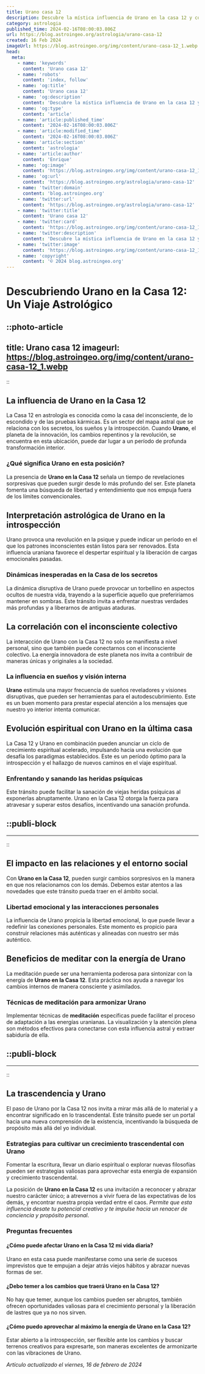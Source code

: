 ```yaml
---
title: Urano casa 12
description: Descubre la mística influencia de Urano en la casa 12 y cómo puede transformar tu vida con su energía de cambio y renovación espiritual.
category: astrologia
published_time: 2024-02-16T08:00:03.806Z
url: https://blog.astroingeo.org/astrologia/urano-casa-12
created: 16 Feb 2024
imageUrl: https://blog.astroingeo.org/img/content/urano-casa-12_1.webp
head:
  meta:
    - name: 'keywords'
      content: 'Urano casa 12'
    - name: 'robots'
      content: 'index, follow'
    - name: 'og:title'
      content: 'Urano casa 12'
    - name: 'og:description'
      content: 'Descubre la mística influencia de Urano en la casa 12 y cómo puede transformar tu vida con su energía de cambio y renovación espiritual.'
    - name: 'og:type'
      content: 'article'
    - name: 'article:published_time'
      content: '2024-02-16T08:00:03.806Z'
    - name: 'article:modified_time'
      content: '2024-02-16T08:00:03.806Z'
    - name: 'article:section'
      content: 'astrologia'
    - name: 'article:author'
      content: 'Enrique'
    - name: 'og:image'
      content: 'https://blog.astroingeo.org/img/content/urano-casa-12_1.webp'
    - name: 'og:url'
      content: 'https://blog.astroingeo.org/astrologia/urano-casa-12'
    - name: 'twitter:domain'
      content: 'blog.astroingeo.org'
    - name: 'twitter:url'
      content: 'https://blog.astroingeo.org/astrologia/urano-casa-12'
    - name: 'twitter:title'
      content: 'Urano casa 12'
    - name: 'twitter:card'
      content: 'https://blog.astroingeo.org/img/content/urano-casa-12_1.webp'
    - name: 'twitter:description'
      content: 'Descubre la mística influencia de Urano en la casa 12 y cómo puede transformar tu vida con su energía de cambio y renovación espiritual.'
    - name: 'twitter:image'
      content: 'https://blog.astroingeo.org/img/content/urano-casa-12_1.webp'
    - name: 'copyright'
      content: '© 2024 blog.astroingeo.org'
---
```

# Descubriendo Urano en la Casa 12: Un Viaje Astrológico


::photo-article
---
title: Urano casa 12
imageurl: https://blog.astroingeo.org/img/content/urano-casa-12_1.webp
---
::



## La influencia de Urano en la Casa 12

La Casa 12 en astrología es conocida como la casa del inconsciente, de lo escondido y de las pruebas kármicas. Es un sector del mapa astral que se relaciona con los secretos, los sueños y la introspección. Cuando **Urano**, el planeta de la innovación, los cambios repentinos y la revolución, se encuentra en esta ubicación, puede dar lugar a un período de profunda transformación interior.

### ¿Qué significa Urano en esta posición?

La presencia de **Urano en la Casa 12** señala un tiempo de revelaciones sorpresivas que pueden surgir desde lo más profundo del ser. Este planeta fomenta una búsqueda de libertad y entendimiento que nos empuja fuera de los límites convencionales.

## Interpretación astrológica de Urano en la introspección

Urano provoca una revolución en la psique y puede indicar un período en el que los patrones inconscientes están listos para ser renovados. Esta influencia uraniana favorece el despertar espiritual y la liberación de cargas emocionales pasadas.

### Dinámicas inesperadas en la Casa de los secretos

La dinámica disruptiva de Urano puede provocar un torbellino en aspectos ocultos de nuestra vida, trayendo a la superficie aquello que preferiríamos mantener en sombras. Este tránsito invita a enfrentar nuestras verdades más profundas y a liberarnos de antiguas ataduras.

## La correlación con el inconsciente colectivo

La interacción de Urano con la Casa 12 no solo se manifiesta a nivel personal, sino que también puede conectarnos con el inconsciente colectivo. La energía innovadora de este planeta nos invita a contribuir de maneras únicas y originales a la sociedad.

### La influencia en sueños y visión interna

**Urano** estimula una mayor frecuencia de sueños reveladores y visiones disruptivas, que pueden ser herramientas para el autodescubrimiento. Este es un buen momento para prestar especial atención a los mensajes que nuestro yo interior intenta comunicar.

## Evolución espiritual con Urano en la última casa

La Casa 12 y Urano en combinación pueden anunciar un ciclo de crecimiento espiritual acelerado, impulsando hacia una evolución que desafía los paradigmas establecidos. Este es un período óptimo para la introspección y el hallazgo de nuevos caminos en el viaje espiritual.

### Enfrentando y sanando las heridas psíquicas

Este tránsito puede facilitar la sanación de viejas heridas psíquicas al exponerlas abruptamente. Urano en la Casa 12 otorga la fuerza para atravesar y superar estos desafíos, incentivando una sanación profunda.


  ::publi-block
  ---
  ---
  ::
  
  

## El impacto en las relaciones y el entorno social

Con **Urano en la Casa 12**, pueden surgir cambios sorpresivos en la manera en que nos relacionamos con los demás. Debemos estar atentos a las novedades que este tránsito pueda traer en el ámbito social.

### Libertad emocional y las interacciones personales

La influencia de Urano propicia la libertad emocional, lo que puede llevar a redefinir las conexiones personales. Este momento es propicio para construir relaciones más auténticas y alineadas con nuestro ser más auténtico.

## Beneficios de meditar con la energía de Urano

La meditación puede ser una herramienta poderosa para sintonizar con la energía de **Urano en la Casa 12**. Esta práctica nos ayuda a navegar los cambios internos de manera consciente y asimilados.

### Técnicas de meditación para armonizar Urano

Implementar técnicas de **meditación** específicas puede facilitar el proceso de adaptación a las energías uranianas. La visualización y la atención plena son métodos efectivos para conectarse con esta influencia astral y extraer sabiduría de ella.


  ::publi-block
  ---
  ---
  ::
  
  

## La trascendencia y Urano

El paso de Urano por la Casa 12 nos invita a mirar más allá de lo material y a encontrar significado en lo trascendental. Este tránsito puede ser un portal hacia una nueva comprensión de la existencia, incentivando la búsqueda de propósito más allá del yo individual.

### Estrategias para cultivar un crecimiento trascendental con Urano

Fomentar la escritura, llevar un diario espiritual o explorar nuevas filosofías pueden ser estrategias valiosas para aprovechar esta energía de expansión y crecimiento trascendental.

La posición de **Urano en la Casa 12** es una invitación a reconocer y abrazar nuestro carácter único; a atrevernos a vivir fuera de las expectativas de los demás, y encontrar nuestra propia verdad entre el caos. _Permite que esta influencia desate tu potencial creativo y te impulse hacia un renacer de conciencia y propósito personal_.

### Preguntas frecuentes

#### ¿Cómo puede afectar Urano en la Casa 12 mi vida diaria?

Urano en esta casa puede manifestarse como una serie de sucesos imprevistos que te empujan a dejar atrás viejos hábitos y abrazar nuevas formas de ser.

#### ¿Debo temer a los cambios que traerá Urano en la Casa 12?

No hay que temer, aunque los cambios pueden ser abruptos, también ofrecen oportunidades valiosas para el crecimiento personal y la liberación de lastres que ya no nos sirven.

#### ¿Cómo puedo aprovechar al máximo la energía de Urano en la Casa 12?

Estar abierto a la introspección, ser flexible ante los cambios y buscar terrenos creativos para expresarte, son maneras excelentes de armonizarte con las vibraciones de Urano.

_Artículo actualizado el viernes, 16 de febrero de 2024_